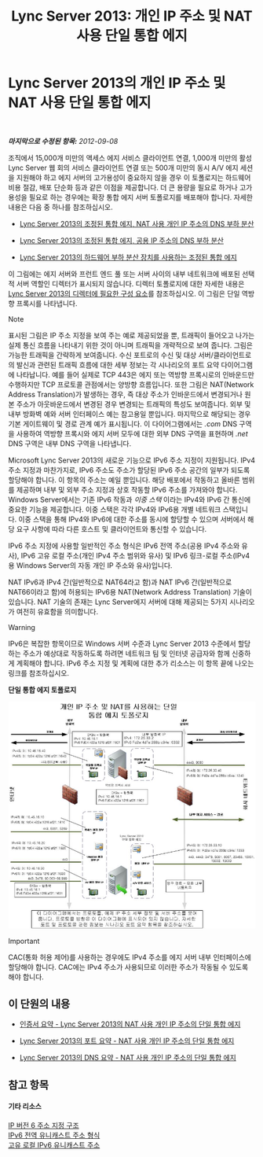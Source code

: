 ﻿---
title: 'Lync Server 2013: 개인 IP 주소 및 NAT 사용 단일 통합 에지'
TOCTitle: 개인 IP 주소 및 NAT 사용 단일 통합 에지
ms:assetid: e1e5189e-f17d-45e9-b177-e0e6f97f8951
ms:mtpsurl: https://technet.microsoft.com/ko-kr/library/Gg399001(v=OCS.15)
ms:contentKeyID: 49305303
ms.date: 08/24/2015
mtps_version: v=OCS.15
ms.translationtype: HT
---

# Lync Server 2013의 개인 IP 주소 및 NAT 사용 단일 통합 에지

 

_**마지막으로 수정된 항목:** 2012-09-08_

조직에서 15,000개 미만의 액세스 에지 서비스 클라이언트 연결, 1,000개 미만의 활성 Lync Server 웹 회의 서비스 클라이언트 연결 또는 500개 미만의 동시 A/V 에지 세션을 지원해야 하고 에지 서버의 고가용성이 중요하지 않을 경우 이 토폴로지는 하드웨어 비용 절감, 배포 단순화 등과 같은 이점을 제공합니다. 더 큰 용량을 필요로 하거나 고가용성을 필요로 하는 경우에는 확장 통합 에지 서버 토폴로지를 배포해야 합니다. 자세한 내용은 다음 중 하나를 참조하십시오.

  -   
    [Lync Server 2013의 조정된 통합 에지, NAT 사용 개인 IP 주소의 DNS 부하 분산](lync-server-2013-scaled-consolidated-edge-dns-load-balancing-with-private-ip-addresses-using-nat.md)

  -   
    [Lync Server 2013의 조정된 통합 에지, 공용 IP 주소의 DNS 부하 분산](lync-server-2013-scaled-consolidated-edge-dns-load-balancing-with-public-ip-addresses.md)

  -   
    [Lync Server 2013의 하드웨어 부하 분산 장치를 사용하는 조정된 통합 에지](lync-server-2013-scaled-consolidated-edge-with-hardware-load-balancers.md)

이 그림에는 에지 서버와 프런트 엔드 풀 또는 서버 사이의 내부 네트워크에 배포된 선택적 서버 역할인 디렉터가 표시되지 않습니다. 디렉터 토폴로지에 대한 자세한 내용은 [Lync Server 2013의 디렉터에 필요한 구성 요소](lync-server-2013-components-required-for-the-director.md)를 참조하십시오. 이 그림은 단일 역방향 프록시를 나타냅니다.


> [!NOTE]
> 표시된 그림은 IP 주소 지정을 보여 주는 예로 제공되었을 뿐, 트래픽이 들어오고 나가는 실제 통신 흐름을 나타내기 위한 것이 아니며 트래픽을 개략적으로 보여 줍니다. 그림은 가능한 트래픽을 간략하게 보여줍니다. 수신 포트로의 수신 및 대상 서버/클라이언트로의 발신과 관련된 트래픽 흐름에 대한 세부 정보는 각 시나리오의 포트 요약 다이어그램에 나타납니다. 예를 들어 실제로 TCP 443은 에지 또는 역방향 프록시로의 인바운드만 수행하지만 TCP 프로토콜 관점에서는 양방향 흐름입니다. 또한 그림은 NAT(Network Address Translation)가 발생하는 경우, 즉 대상 주소가 인바운드에서 변경되거나 원본 주소가 아웃바운드에서 변경된 경우 변경되는 트래픽의 특성도 보여줍니다. 외부 및 내부 방화벽 예와 서버 인터페이스 예는 참고용일 뿐입니다. 마지막으로 해당되는 경우 기본 게이트웨이 및 경로 관계 예가 표시됩니다. 이 다이어그램에서는 <EM>.com</EM> DNS 구역을 사용하여 역방향 프록시와 에지 서버 모두에 대한 외부 DNS 구역을 표현하며 <EM>.net</EM> DNS 구역은 내부 DNS 구역을 나타냅니다.



Microsoft Lync Server 2013의 새로운 기능으로 IPv6 주소 지정이 지원됩니다. IPv4 주소 지정과 마찬가지로, IPv6 주소도 주소가 할당된 IPv6 주소 공간의 일부가 되도록 할당해야 합니다. 이 항목의 주소는 예일 뿐입니다. 해당 배포에서 작동하고 올바른 범위를 제공하며 내부 및 외부 주소 지정과 상호 작동할 IPv6 주소를 가져와야 합니다. Windows Server에서는 기존 IPv6 작동과 *이중 스택* 이라는 IPv4와 IPv6 간 통신에 중요한 기능을 제공합니다. 이중 스택은 각각 IPv4와 IPv6용 개별 네트워크 스택입니다. 이중 스택을 통해 IPv4와 IPv6에 대한 주소를 동시에 할당할 수 있으며 서버에서 해당 요구 사항에 따라 다른 호스트 및 클라이언트와 통신할 수 있습니다.

IPv6 주소 지정에 사용할 일반적인 주소 형식은 IPv6 전역 주소(공용 IPv4 주소와 유사), IPv6 고유 로컬 주소(개인 IPv4 주소 범위와 유사) 및 IPv6 링크-로컬 주소(IPv4용 Windows Server의 자동 개인 IP 주소와 유사)입니다.

NAT IPv6과 IPv4 간(일반적으로 NAT64라고 함)과 NAT IPv6 간(일반적으로 NAT66이라고 함)에 허용되는 IPv6용 NAT(Network Address Translation) 기술이 있습니다. NAT 기술의 존재는 Lync Server에지 서버에 대해 제공되는 5가지 시나리오가 여전히 유효함을 의미합니다.


> [!WARNING]
> IPv6은 복잡한 항목이므로 Windows 서버 수준과 Lync Server 2013 수준에서 할당하는 주소가 예상대로 작동하도록 하려면 네트워크 팀 및 인터넷 공급자와 함께 신중하게 계획해야 합니다. IPv6 주소 지정 및 계획에 대한 추가 리소스는 이 항목 끝에 나오는 링크를 참조하십시오.



**단일 통합 에지 토폴로지**

![단일 통합 에지 토폴로지](images/Gg399001.d9b889c1-587c-4732-9b68-841186ccff78(OCS.15).jpg "단일 통합 에지 토폴로지")


> [!IMPORTANT]
> CAC(통화 허용 제어)를 사용하는 경우에도 IPv4 주소를 에지 서버 내부 인터페이스에 할당해야 합니다. CAC에는 IPv4 주소가 사용되므로 이러한 주소가 작동될 수 있도록 해야 합니다.



## 이 단원의 내용

  - [인증서 요약 - Lync Server 2013의 NAT 사용 개인 IP 주소의 단일 통합 에지](lync-server-2013-certificate-summary-single-consolidated-edge-with-private-ip-addresses-using-nat.md)

  - [Lync Server 2013의 포트 요약 - NAT 사용 개인 IP 주소의 단일 통합 에지](lync-server-2013-port-summary-single-consolidated-edge-with-private-ip-addresses-using-nat.md)

  - [Lync Server 2013의 DNS 요약 - NAT 사용 개인 IP 주소의 단일 통합 에지](lync-server-2013-dns-summary-single-consolidated-edge-with-private-ip-addresses-using-nat.md)

## 참고 항목

#### 기타 리소스

[IP 버전 6 주소 지정 구조](http://tools.ietf.org/html/rfc4291)  
[IPv6 전역 유니캐스트 주소 형식](http://tools.ietf.org/html/rfc3587)  
[고유 로컬 IPv6 유니캐스트 주소](http://tools.ietf.org/html/rfc4193)

